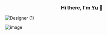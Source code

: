 <h3 align="center">
Hi there, I'm <a href="https://www.yushi.dev/" target="_blank" rel="noreferrer">Yu</a> 👋
</h3>
  
  
![Designer (1)](https://user-images.githubusercontent.com/77670525/175287582-1d188c37-1767-4534-9763-366daaf05a14.png)

![image](https://user-images.githubusercontent.com/77670525/175288799-f1a048fa-3db7-4d83-9b57-2c4eaf411081.png)
